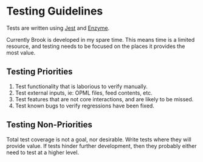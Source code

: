 # Testing Guidelines

Tests are written using [Jest](https://github.com/facebook/jest) and [Enzyme](https://github.com/airbnb/enzyme).

Currently Brook is developed in my spare time.  This means time is a limited resource, and testing needs to be focused on the places it provides the most value.

## Testing Priorities

1. Test functionality that is laborious to verify manually.
2. Test external inputs, ie: OPML files, feed contents, etc.
3. Test features that are not core interactions, and are likely to be missed.
4. Test known bugs to verify regressions have been fixed.

## Testing Non-Priorities

Total test coverage is not a goal, nor desirable.  Write tests where they will provide value.  If tests hinder further development, then they probably either need to test at a higher level.